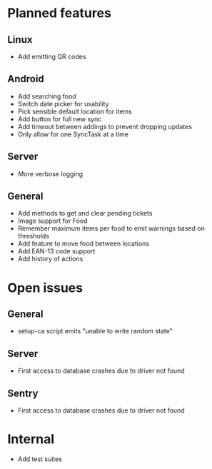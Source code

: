 # Planned features

## Linux
* Add emitting QR codes 

## Android
* Add searching food
* Switch date picker for usability
* Pick sensible default location for items
* Add button for full new sync
* Add timeout between addings to prevent dropping updates
* Only allow for one SyncTask at a time

## Server
* More verbose logging

## General
* Add methods to get and clear pending tickets
* Image support for Food
* Remember maximum items per food to emit warnings based on thresholds
* Add feature to move food between locations
* Add EAN-13 code support
* Add history of actions



# Open issues 

## General
* setup-ca script emits "unable to write random state"

## Server
* First access to database crashes due to driver not found

## Sentry
* First access to database crashes due to driver not found



# Internal
* Add test suites
